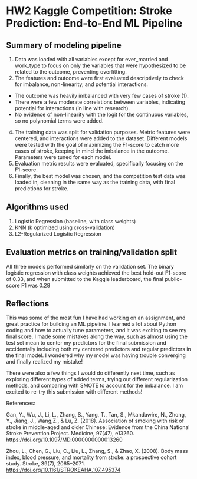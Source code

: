 # HW2 Kaggle Competition: Stroke Prediction: End-to-End ML Pipeline

## Summary of modeling pipeline
1. Data was loaded with all variables except for ever_married and work_type to focus on only the variables that were hypothesized to be related to the outcome, preventing overfitting.
2. The features and outcome were first evaluated descriptively to check for imbalance, non-linearity, and potential interactions.
- The outcome was heavily imbalanced with very few cases of stroke (1).
- There were a few moderate correlations between variables, indicating potential for interactions (in line with research).
- No evidence of non-linearity with the logit for the continuous variables, so no polynomial terms were added.
4. The training data was split for validation purposes. Metric features were centered, and interactions were added to the dataset. Different models were tested with the goal of maximizing the F1-score to catch more cases of stroke, keeping in mind the imbalance in the outcome. Parameters were tuned for each model. 
5. Evaluation metric results were evaluated, specifically focusing on the F1-score.
6. Finally, the best model was chosen, and the competition test data was loaded in, cleaning in the same way as the training data, with final predictions for stroke. 

## Algorithms used
1. Logistic Regression (baseline, with class weights)
2. KNN (k optimized using cross-validation)
3. L2-Regularized Logistic Regression

## Evaluation metrics on training/validation split 
All three models performed similarly on the validation set. The binary logistic regression with class weights achieved the best hold-out F1-score of 0.33, and when submitted to the Kaggle leaderboard, the final public-score F1 was 0.28

## Reflections
This was some of the most fun I have had working on an assignment, and great practice for building an ML pipeline. I learned a lot about Python coding and how to actually tune parameters, and it was exciting to see my final score. I made some mistakes along the way, such as almost using the test set mean to center my predictors for the final submission and accidentally including both my centered predictors and regular predictors in the final model. I wondered why my model was having trouble converging and finally realized my mistake!

There were also a few things I would do differently next time, such as exploring different types of added terms, trying out different regularization methods, and comparing with SMOTE to account for the imbalance. I am excited to re-try this submission with different methods!

References:

Gan, Y., Wu, J., Li, L., Zhang, S., Yang, T., Tan, S., Mkandawire, N., Zhong, Y., Jiang, J., Wang,Z., & Lu, Z. (2018). Association of smoking with risk of stroke in middle-aged and older Chinese: Evidence from the China National Stroke Prevention Project. Medicine, 97(47), e13260. https://doi.org/10.1097/MD.0000000000013260

Zhou, L., Chen, G., Liu, C., Liu, L., Zhang, S., & Zhao, X. (2008). Body mass index, blood pressure, and mortality from stroke: a prospective cohort study. Stroke, 39(7), 2065–2071. https://doi.org/10.1161/STROKEAHA.107.495374
